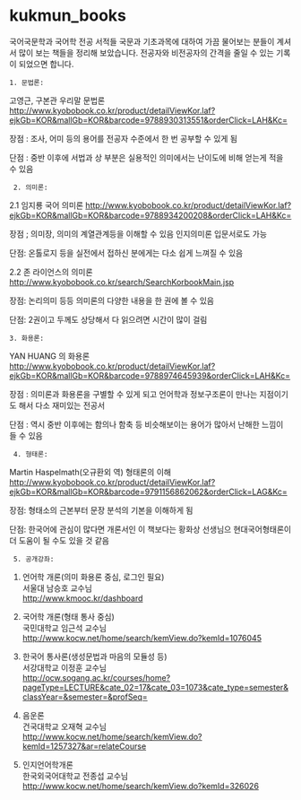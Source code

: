 # kukmun_books
국어국문학과 국어학 전공 서적들
국문과 기초과목에 대하여 가끔 물어보는 분들이 계셔서 많이 보는 책들을 정리해 보았습니다.
전공자와 비전공자의 간격을 줄일 수 있는 기록이 되었으면 합니다.



    1. 문법론:

고영근, 구본관 우리말 문법론
http://www.kyobobook.co.kr/product/detailViewKor.laf?ejkGb=KOR&mallGb=KOR&barcode=9788930313551&orderClick=LAH&Kc=

장점 : 조사, 어미 등의 용어를 전공자 수준에서 한 번 공부할 수 있게 됨

단점 :  중반 이후에 서법과 상 부분은 실용적인 의미에서는 난이도에 비해 얻는게 적을 수 있음


     2. 의미론: 

2.1 임지룡 국어 의미론
http://www.kyobobook.co.kr/product/detailViewKor.laf?ejkGb=KOR&mallGb=KOR&barcode=9788934200208&orderClick=LAH&Kc=

장점 ; 의미장, 의미의 계열관계등을 이해할 수 있음
          인지의미론 입문서로도 가능

단점:  온톨로지 등을 실전에서 접하신 분에게는 다소 쉽게 느껴질 수 있음

2.2 존 라이언스의 의미론
http://www.kyobobook.co.kr/search/SearchKorbookMain.jsp

장점: 논리의미 등등 의미론의 다양한 내용을 한 권에 볼 수 있음

단점:  2권이고 두께도 상당해서 다 읽으려면 시간이 많이 걸림

    3. 화용론: 
    
YAN HUANG 의 화용론
http://www.kyobobook.co.kr/product/detailViewKor.laf?ejkGb=KOR&mallGb=KOR&barcode=9788974645939&orderClick=LAH&Kc=

장점 :  의미론과 화용론을 구별할 수 있게 되고 언어학과 정보구조론이 만나는 지점이기도 해서 다소 재미있는 전공서

단점 :  역시 중반 이후에는 함의나 함축 등 비슷해보이는 용어가 많아서 난해한 느낌이 들 수 있음

     4. 형태론: 

Martin Haspelmath(오규환외 역) 형태론의 이해
http://www.kyobobook.co.kr/product/detailViewKor.laf?ejkGb=KOR&mallGb=KOR&barcode=9791156862062&orderClick=LAG&Kc=

장점: 형태소의 근본부터 문장 분석의 기본을 이해하게 됨

단점:  한국어에 관심이 많다면 개론서인 이 책보다는 황화상 선생님으 현대국어형태론이 더 도움이 될 수도 있을 것 같음


     5. 공개강좌: 
     
     
1. 언어학 개론(의미 화용론 중심, 로그인 필요)    
서울대 남승호 교수님    
http://www.kmooc.kr/dashboard

2. 국어학 개론(형태 통사 중심)    
국민대학교 임근석 교수님    
http://www.kocw.net/home/search/kemView.do?kemId=1076045

3. 한국어 통사론(생성문법과 마음의 모듈성 등)    
서강대학교 이정훈 교수님    
http://ocw.sogang.ac.kr/courses/home?pageType=LECTURE&cate_02=17&cate_03=1073&cate_type=semester&classYear=&semester=&profSeq=

4. 음운론    
건국대학교 오재혁 교수님    
http://www.kocw.net/home/search/kemView.do?kemId=1257327&ar=relateCourse    


5. 인지언어학개론    
한국외국어대학교 전종섭 교수님    
http://www.kocw.net/home/search/kemView.do?kemId=326026     
     
